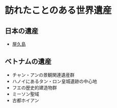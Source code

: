 # 訪れたことのある世界遺産
## 日本の遺産
- [屋久島](../trip/2024-yakushima)
## ベトナムの遺産
- チャン・アンの景観関連遺産群
- ハノイにあるタン・ロン皇城遺跡の中心地
- フエの歴史的建造物群
- ミーソン聖域
- 古都ホイアン